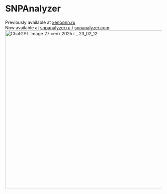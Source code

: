 # SNPAnalyzer
Previously available at [xenoonn.ru](https://xenoonn.ru) \
Now available at [snpanalyzer.ru](https://snpanalyzer.ru) / [snpanalyzer.com](https://snpanalyzer.com)
<img width="768" height="512" alt="ChatGPT Image 27 сент  2025 г , 23_02_12" src="https://github.com/user-attachments/assets/8e2c4cac-fe02-4b13-8ee8-420bb409172e" />

